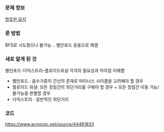 ### 문제 정보
[할로윈 묘지](https://www.acmicpc.net/problem/3860)

### 푼 방법
BFS로 시도했으나 불가능... 벨만포드 응용으로 해결

### 새로 알게 된 것
벨만포드-다익스트라-플로이드와샬 각각의 필요성과 차이점 이해함

- 벨만포드 : 음수가중치 간선의 존재로 마이너스 사이클을 고려해야 할 경우
- 플로이드 와샬: 모든 정점간의 최단거리를 구해야 할 경우 + 모든 정점간 이동 가능/불가능을 판별할 경우
- 다익스트라 : 일반적인 최단거리

### 코드
https://www.acmicpc.net/source/44461833
